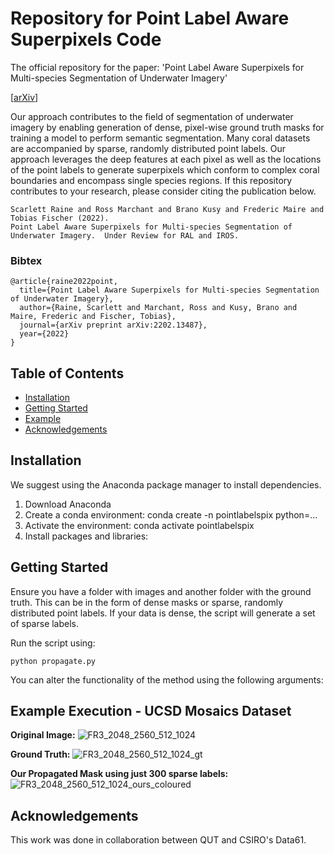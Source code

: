 # Repository for Point Label Aware Superpixels Code
The official repository for the paper: 'Point Label Aware Superpixels for Multi-species Segmentation of Underwater Imagery'

\[[arXiv](https://arxiv.org/abs/2202.134874)]

Our approach contributes to the field of segmentation of underwater imagery by enabling generation of dense, pixel-wise ground truth masks for training a model to perform semantic segmentation.  Many coral datasets are accompanied by sparse, randomly distributed point labels.  Our approach leverages the deep features at each pixel as well as the locations of the point labels to generate superpixels which conform to complex coral boundaries and encompass single species regions.  If this repository contributes to your research, please consider citing the publication below.

```
Scarlett Raine and Ross Marchant and Brano Kusy and Frederic Maire and Tobias Fischer (2022). 
Point Label Aware Superpixels for Multi-species Segmentation of Underwater Imagery.  Under Review for RAL and IROS.
```

### Bibtex
```
@article{raine2022point,
  title={Point Label Aware Superpixels for Multi-species Segmentation of Underwater Imagery},
  author={Raine, Scarlett and Marchant, Ross and Kusy, Brano and Maire, Frederic and Fischer, Tobias},
  journal={arXiv preprint arXiv:2202.13487},
  year={2022}
}

```
## Table of Contents
- [Installation](#installation)
- [Getting Started](#getting-started)
- [Example](#example)
- [Acknowledgements](#acknowledgements)

<a name="installation"></a>
## Installation
We suggest using the Anaconda package manager to install dependencies.

1. Download Anaconda
2. Create a conda environment: conda create -n pointlabelspix python=...
3. Activate the environment: conda activate pointlabelspix
4. Install packages and libraries:

<a name="getting-started"></a>
## Getting Started
Ensure you have a folder with images and another folder with the ground truth.  This can be in the form of dense masks or sparse, randomly distributed point labels.
If your data is dense, the script will generate a set of sparse labels. 

Run the script using:

```python propagate.py```

You can alter the functionality of the method using the following arguments:


## Example Execution - UCSD Mosaics Dataset

**Original Image:**
![FR3_2048_2560_512_1024](https://user-images.githubusercontent.com/50187455/168423381-20f6a518-9018-42bc-923a-c101dd4479be.png)

**Ground Truth:**
![FR3_2048_2560_512_1024_gt](https://user-images.githubusercontent.com/50187455/168423343-9a3f250b-d400-4618-98cb-151f048b3e32.png)

**Our Propagated Mask using just 300 sparse labels:**
![FR3_2048_2560_512_1024_ours_coloured](https://user-images.githubusercontent.com/50187455/168423342-eecd3ef9-13f4-4c0d-8111-cccbc102ec64.png)


<a name="acknowledgements"></a>
## Acknowledgements
This work was done in collaboration between QUT and CSIRO's Data61. 
